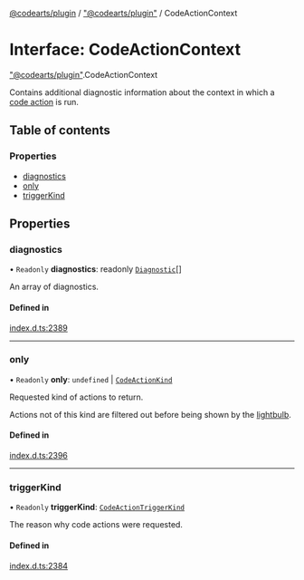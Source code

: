 [@codearts/plugin](../README.md) / ["@codearts/plugin"](../modules/_codearts_plugin_.md) / CodeActionContext

# Interface: CodeActionContext

["@codearts/plugin"](../modules/_codearts_plugin_.md).CodeActionContext

Contains additional diagnostic information about the context in which
a [code action](codearts_plugin_.CodeActionProvider.md#providecodeactions) is run.

## Table of contents

### Properties

- [diagnostics](codearts_plugin_.CodeActionContext.md#diagnostics)
- [only](codearts_plugin_.CodeActionContext.md#only)
- [triggerKind](codearts_plugin_.CodeActionContext.md#triggerkind)

## Properties

### diagnostics

• `Readonly` **diagnostics**: readonly [`Diagnostic`](../classes/codearts_plugin_.Diagnostic.md)[]

An array of diagnostics.

#### Defined in

[index.d.ts:2389](https://github.com/shuyaqian/cloudide-plugin-api/blob/3fbdd11/index.d.ts#L2389)

___

### only

• `Readonly` **only**: `undefined` \| [`CodeActionKind`](../classes/codearts_plugin_.CodeActionKind.md)

Requested kind of actions to return.

Actions not of this kind are filtered out before being shown by the [lightbulb](https://code.visualstudio.com/docs/editor/editingevolved#_code-action).

#### Defined in

[index.d.ts:2396](https://github.com/shuyaqian/cloudide-plugin-api/blob/3fbdd11/index.d.ts#L2396)

___

### triggerKind

• `Readonly` **triggerKind**: [`CodeActionTriggerKind`](../enums/codearts_plugin_.CodeActionTriggerKind.md)

The reason why code actions were requested.

#### Defined in

[index.d.ts:2384](https://github.com/shuyaqian/cloudide-plugin-api/blob/3fbdd11/index.d.ts#L2384)
